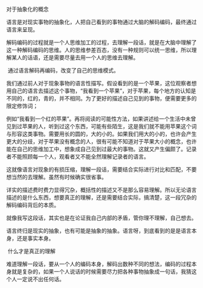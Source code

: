 ​		

对于抽象化的概念

​		语言是对现实事物的抽象化，人把自己看到的事物通过大脑的解码编码，最终通过语言来呈现。

​		解码编码的过程就是一个人思维加工的过程，去理解一段话，就是在大脑中理解了这一种解码编码的思维。人的思维参差百态，没有一种规则可以统一思维，所以理解某人的话语，还是需要尽量去用一个人的思维去理解。

​		通过语言解码再编码，改变了自己的思维模式。

​		我们通过前人对于现象事物的语言性描写。假设看到的是一个苹果，这位观察者想用自己的语言去描述这个事物，“我看到一个苹果”，对于苹果，每个地方的认知是不同的，红的，青的，并不相同。为了更好的描述自己见到的事物，便需要更多的限定修饰词；

​		例如“我看到一个红的苹果”。再将阅读的可能性方法，如果讲述给一个生活中未曾见到过苹果的人，听到过这个东西，可能有些陌生，这是我们就不能用苹果这个词与形容这类事物。需要用长的圆的，大的小的。如果我们用大的小的，也许会产生更大的分歧，对于苹果没有概念的人，很有可能不知道对于苹果大小的概念，也许能在自己的思维加工中，想象成自己见到过最大的事物。这就又产生偏颇了。记录者不能照顾每一个人，观看者又不能全然理解记录者的语言。

​	这就像语言对现象的有损压缩，理解一段话，需要结合实际进行对比和匹配，不要想当然的去理解。虽然有时候确实很省事。

​		详实的描述费时费力显得冗杂，概括性的描述又不是那么容易理解。所以无论语言描述的是什么东西，想要真正的理解，还是需要结合实际，搞清楚，这一段冗杂的解码编码背后的本质。

​		就像我写这段话，其实也是在论证我自己内部的矛盾，管你理不理解，自己想去。



​		语言终归是现实的抽象，也有可能是抽象的抽象。语言呀，到底看到的是是语言本身，还是事实本身。

​		什么才是真正的理解

​		难道理解一段话，要从一个人的编码本身，解码出数种不同的想法，编码的过程本身就是复杂的，如果一个人说话的时候需要尽力把各种事物抽象成一句话，我猜这个人一定说不出任何话。